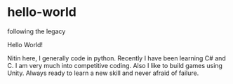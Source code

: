 # hello-world
following the legacy

Hello World!

Nitin here, I generally code in python. Recently I have been learning C# and C. 
I am very much into competitive coding. Also I like to build games using Unity.
Always ready to learn a new skill and never afraid of failure.
